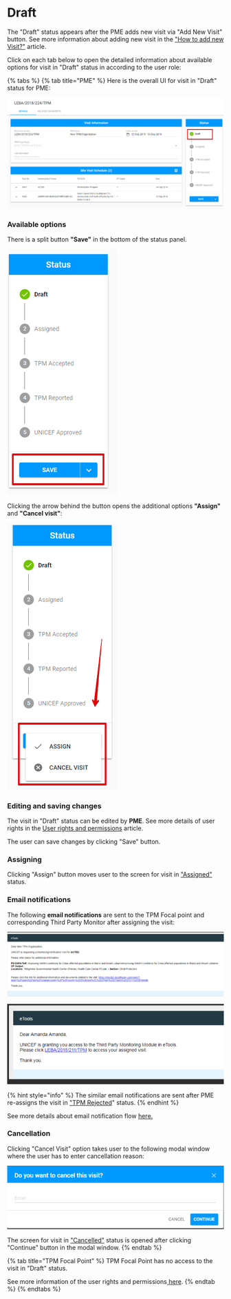 # Draft

The "Draft" status appears after the PME adds new visit via "Add New Visit" button. See more information about adding new visit in the ["How to add new Visit?"](../how-to-add-new-visit.md) article.

Click on each tab below to open the detailed information about available options for visit in "Draft" status in according to the user role: 

{% tabs %}
{% tab title="PME" %}
Here is the overall UI for visit in "Draft" status for PME:

![Visit in &quot;Draft&quot; status: overall UI for PME](../../../.gitbook/assets/67.png)

### Available options 

There is a split button **"Save"** in the bottom of the status panel. 

![Save button](../../../.gitbook/assets/68%20%281%29.png)

Clicking the arrow behind the button opens the additional options **"Assign"** and **"Cancel visit"**:

![Additional options for visit in &quot;Draft&quot; status](../../../.gitbook/assets/69.png)

### Editing and saving changes

The visit in "Draft" status can be edited by **PME**. See more details of user rights in the [User rights and permissions](../../overview/user-rights-and-permissions.md) article.

The user can save changes by clicking "Save" button. 

### Assigning 

Clicking "Assign" button moves user to the screen for visit in ["Assigned"](assigned.md) status.

### Email notifications

The following **email notifications** are sent to the TPM Focal point and corresponding Third Party Monitor after assigning the visit:

![Email to Third Party Monitor](../../../.gitbook/assets/email-to-tpm-organization.png)

![Email of granting access to TPM Focal Point](../../../.gitbook/assets/70.png)

{% hint style="info" %}
The similar email notifications are sent after PME re-assigns the visit in ["TPM Rejected](tpm-rejected.md)" status.
{% endhint %}

See more details about email notification flow [here.](../emails-notifications-flow.md)

### Cancellation 

Clicking "Cancel Visit" option takes user to the following modal window where the user has to enter cancellation reason:

![Cancellation modal window](../../../.gitbook/assets/80.png)

The screen for visit in ["Cancelled"](cancelled.md) status is opened after clicking "Continue" button in the modal window.
{% endtab %}

{% tab title="TPM Focal Point" %}
TPM Focal Point has no access to the visit in "Draft" status.

See more information of the user rights and permissions[ here](../../overview/user-rights-and-permissions.md).
{% endtab %}
{% endtabs %}



